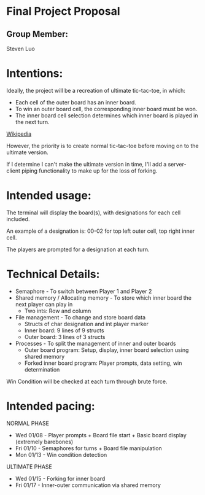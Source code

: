 # Final Project Proposal

## Group Member:

Steven Luo

# Intentions:

Ideally, the project will be a recreation of ultimate tic-tac-toe, in which:
* Each cell of the outer board has an inner board.
* To win an outer board cell, the corresponding inner board must be won.
* The inner board cell selection determines which inner board is played in the next turn.

[Wikipedia](https://en.wikipedia.org/wiki/Ultimate_tic-tac-toe)

However, the priority is to create normal tic-tac-toe before moving on to the ultimate version.

If I determine I can't make the ultimate version in time, I'll add a server-client piping functionality to make up for the loss of forking.

# Intended usage:

The terminal will display the board(s), with designations for each cell included.

An example of a designation is: 00-02 for top left outer cell, top right inner cell.

The players are prompted for a designation at each turn.

# Technical Details:

* Semaphore - To switch between Player 1 and Player 2
* Shared memory / Allocating memory - To store which inner board the next player can play in
  * Two ints: Row and column
* File management - To change and store board data
  * Structs of char designation and int player marker
  * Inner board: 9 lines of 9 structs
  * Outer board: 3 lines of 3 structs
* Processes - To split the management of inner and outer boards
  * Outer board program: Setup, display, inner board selection using shared memory
  * Forked inner board program: Player prompts, data setting, win determination

Win Condition will be checked at each turn through brute force.

# Intended pacing:

NORMAL PHASE
* Wed 01/08 - Player prompts + Board file start + Basic board display (extremely barebones)
* Fri 01/10 - Semaphores for turns + Board file manipulation
* Mon 01/13 - Win condition detection

ULTIMATE PHASE
* Wed 01/15 - Forking for inner board
* Fri 01/17 - Inner-outer communication via shared memory

